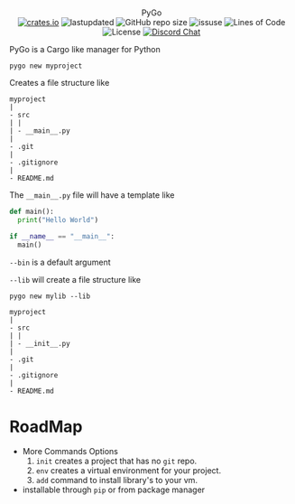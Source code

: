 <p align="center">
  <br>
  PyGo
  <br>
  <a href="https://crates.io/crates/pygo"><img alt="crates.io" src="https://img.shields.io/crates/v/pygo.svg"></a>
  <a><img alt="lastupdated" src="https://img.shields.io/github/last-commit/cowboy8625/pygo"></a>
  <a><img alt="GitHub repo size" src="https://img.shields.io/github/repo-size/cowboy8625/pygo"></a>
  <a><img alt="issuse" src="https://img.shields.io/github/issues/cowboy8625/pygo"></a>
  <a><img alt="Lines of Code" src="https://img.shields.io/tokei/lines/github/cowboy8625/pygo"></a>
  <a><img alt="License" src="https://img.shields.io/badge/License-MIT-blue.svg"></a>
  <a href="https://discord.gg/KwnGX8P"><img alt="Discord Chat" src="https://img.shields.io/discord/509849754155614230"></a>
</p>

PyGo is a Cargo like manager for Python


`pygo new myproject`

Creates a file structure like

```
myproject
|
- src
| |
| - __main__.py
|
- .git
|
- .gitignore
|
- README.md
```

The `__main__.py` file will have a template like
```python
def main():
  print("Hello World")

if __name__ == "__main__":
  main()
```

`--bin` is a default argument

`--lib` will create a file structure like

`pygo new mylib --lib`

```
myproject
|
- src
| |
| - __init__.py
|
- .git
|
- .gitignore
|
- README.md
```


# RoadMap

  - More Commands Options
    1. `init` creates a project that has no `git` repo.
    2. `env` creates a virtual environment for your project.
    3. `add` command to install library's to your vm.
  - installable through `pip` or from package manager


